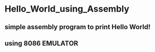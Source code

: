 # Hello_World_using_Assembly

## simple assembly program to print Hello World!
## using 8086 EMULATOR
